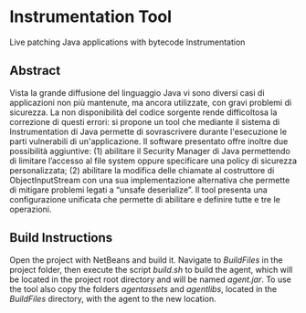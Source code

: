 # Instrumentation Tool 
Live patching Java applications with bytecode Instrumentation

## Abstract
Vista la grande diffusione del linguaggio Java vi sono diversi casi di applicazioni non più mantenute, ma ancora utilizzate, con gravi problemi di sicurezza. La non disponibilità del codice sorgente rende difficoltosa la correzione di questi errori: si propone un tool che mediante il sistema di Instrumentation di Java permette di sovrascrivere durante l'esecuzione le parti vulnerabili di un'applicazione.
Il software presentato offre inoltre due possibilità aggiuntive: (1) abilitare il Security Manager di Java permettendo di limitare l’accesso al file system oppure specificare una policy di sicurezza personalizzata; (2) abilitare la modifica delle chiamate al costruttore di ObjectInputStream con una sua implementazione alternativa che permette di mitigare problemi legati a “unsafe deserialize”.
Il tool presenta una configurazione unificata che permette di abilitare e definire tutte e tre le operazioni.

## Build Instructions
Open the project with NetBeans and build it.
Navigate to *BuildFiles* in the project folder, then execute the script *build.sh* to build the agent, which will be located in the project root directory and will be named *agent.jar*.
To use the tool also copy the folders *agentassets* and *agentlibs*, located in the *BuildFiles* directory, with the agent to the new location.